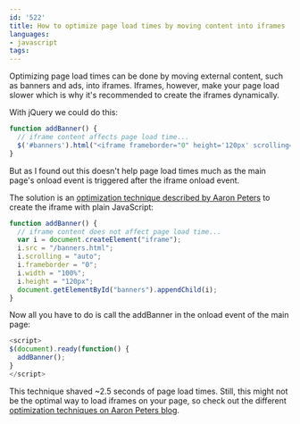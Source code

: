```yaml
---
id: '522'
title: How to optimize page load times by moving content into iframes
languages:
- javascript
tags:
---
```

Optimizing page load times can be done by moving external content, such as banners and ads, into iframes. Iframes, however, make your page load slower which is why it's recommended to create the iframes dynamically.

With jQuery we could do this:


```javascript
function addBanner() {
  // iframe content affects page load time...
  $('#banners').html("<iframe frameborder="0" height='120px' scrolling='no' src='/banners.html' width='100%'></iframe>");
}
```
    

But as I found out this doesn't help page load times much as the main page's onload event is triggered after the iframe onload event.

The solution is an [optimization technique described by Aaron Peters](http://www.aaronpeters.nl/blog/iframe-loading-techniques-performance) to create the iframe with plain JavaScript:


```javascript
function addBanner() {
  // iframe content does not affect page load time...
  var i = document.createElement("iframe");
  i.src = "/banners.html";
  i.scrolling = "auto";
  i.frameborder = "0";
  i.width = "100%";
  i.height = "120px";
  document.getElementById("banners").appendChild(i);
}
```
    

Now all you have to do is call the addBanner in the onload event of the main page:


```javascript
<script>
$(document).ready(function() {
  addBanner();
}
</script>
```
    

This technique shaved ~2.5 seconds of page load times. Still, this might not be the optimal way to load iframes on your page, so check out the different [optimization techniques on Aaron Peters blog](http://www.aaronpeters.nl/blog/iframe-loading-techniques-performance).

